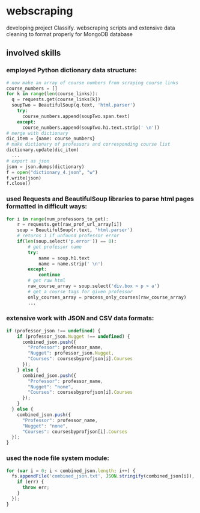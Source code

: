 # webscraping
developing project Classify. webscraping scripts and extensive data cleaning to format properly for MongoDB database

## involved skills
### employed Python dictionary data structure:
```python
# now make an array of course numbers from scraping course links
course_numbers = []
for k in range(len(course_links)):
  q = requests.get(course_links[k])
  soupTwo = BeautifulSoup(q.text, 'html.parser')
    try:
      course_numbers.append(soupTwo.span.text)
    except:
      course_numbers.append(soupTwo.h1.text.strip(' \n'))
# merge with dictionary
dic_item = {name: course_numbers}
# make dictionary of professors and corresponding course list
dictionary.update(dic_item)
  ...
# export as json
json = json.dumps(dictionary)
f = open("dictionary_4.json", "w")
f.write(json)
f.close()
```

### used Requests and BeautifulSoup libraries to parse html pages formatted in difficult ways:
```python
for i in range(num_professors_to_get):
    r = requests.get(raw_prof_url_array[i])
    soup = BeautifulSoup(r.text, 'html.parser')
    # returns 1 if unfound professor error
    if(len(soup.select('p.error')) == 0):
        # get professor name
        try:
            name = soup.h1.text
            name = name.strip(' \n')
        except:
            continue
        # get raw html
        raw_course_array = soup.select('div.box > p > a')
        # get a course tags for given professor
        only_courses_array = process_only_courses(raw_course_array)
        ...
```

### extensive work with JSON and CSV data formats:

```javascript
if (professor_json !== undefined) {
    if (professor_json.Nugget !== undefined) {
      combined_json.push({
        "Professor": professor_name,
        "Nugget": professor_json.Nugget,
        "Courses": coursesbyprofjson[i].Courses
      });
    } else {
      combined_json.push({
        "Professor": professor_name,
        "Nugget": "none",
        "Courses": coursesbyprofjson[i].Courses
      });
    }
  } else {
    combined_json.push({
      "Professor": professor_name,
      "Nugget": "none",
      "Courses": coursesbyprofjson[i].Courses
  });
}
```

### used the node file system module:
```javascript
for (var i = 0; i < combined_json.length; i++) {
  fs.appendFile('combined_json.txt', JSON.stringify(combined_json[i]), function(err) {
    if (err) {
      throw err;
    }
  });
}
```
